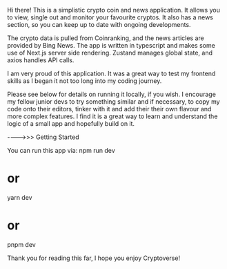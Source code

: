 Hi there! This is a simplistic crypto coin and news application. It allows you to view, single out and monitor your favourite cryptos. It also has a news section,
so you can keep up to date with ongoing developments. 

The crypto data is pulled from Coinranking, and the news articles are provided by Bing News. The app is written in typescript and makes some use of Next.js server side rendering.
Zustand manages global state, and axios handles API calls.

I am very proud of this application. It was a great way to test my frontend skills as I began it not too long into my coding journey.

Please see below for details on running it locally, if you wish. I encourage my fellow junior devs to try something similar and if necessary, to copy my code onto their editors, tinker with it and add their their 
 own flavour and more complex features. I find it is a great way to learn and understand the logic of a small app and hopefully build on it.


---->>> Getting Started

You can run this app via:
npm run dev
# or
yarn dev
# or
pnpm dev

Thank you for reading this far, I hope you enjoy Cryptoverse!
